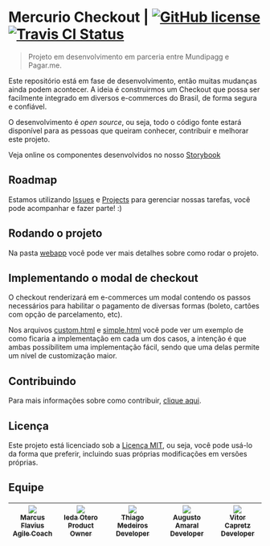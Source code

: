 # Mercurio Checkout | [![GitHub license](https://img.shields.io/github/license/mashape/apistatus.svg)](https://github.com/mundipagg/mercurio-checkout/blob/master/LICENSE) [![Travis CI Status](https://travis-ci.org/mundipagg/mercurio-checkout.svg?branch=master)](https://travis-ci.org/pagarme/mercurio-checkout)
> Projeto em desenvolvimento em parceria entre Mundipagg e Pagar.me.

Este repositório está em fase de desenvolvimento, então muitas mudanças ainda podem acontecer. A ideia é construirmos um Checkout que possa ser facilmente integrado em diversos e-commerces do Brasil, de forma segura e confiável.

O desenvolvimento é *open source*, ou seja, todo o código fonte estará disponível para as pessoas que queiram conhecer, contribuir e melhorar este projeto.

Veja online os componentes desenvolvidos no nosso [Storybook](https://mundipagg.github.io/mercurio-checkout)

## Roadmap

Estamos utilizando [Issues](https://github.com/mundipagg/mercurio-checkout/issues) e [Projects](https://github.com/mundipagg/mercurio-checkout/projects/1) para gerenciar nossas tarefas, você pode acompanhar e fazer parte! :)

## Rodando o projeto

Na pasta [webapp](webapp) você pode ver mais detalhes sobre como rodar o projeto.

## Implementando o modal de checkout 

O checkout renderizará em e-commerces um modal contendo os passos necessários para habilitar o pagamento de diversas formas (boleto, cartões com opção de parcelamento, etc). 

Nos arquivos [custom.html](./webapp/public/custom.html) e [simple.html](./webapp/public/simple.html) você pode ver um exemplo de como ficaria a implementação em cada um dos casos, a intenção é que ambas possibilitem uma implementação fácil, sendo que uma delas permite um nível de customização maior. 

## Contribuindo

Para mais informações sobre como contribuir, [clique aqui](./.github/CONTRIBUTING.md).

## Licença

Este projeto está licenciado sob a [Licença MIT](./LICENSE), ou seja, você pode usá-lo da forma que preferir, incluindo suas próprias modificações em versões próprias.

## Equipe

| [<img src="https://avatars0.githubusercontent.com/u/29488567?v=4&s=115"><br><sub>Marcus Flavius<br>Agile Coach</sub>](https://github.com/marcusflavius) | [<img src="https://avatars2.githubusercontent.com/u/12722087?v=4&s=115"><br><sub>Ieda Otero<br>Product Owner</sub>](https://github.com/mathewcst) | [<img src="https://avatars0.githubusercontent.com/u/19213244?v=3&s=115"><br><sub>Thiago Medeiros<br>Developer</sub>](https://github.com/thiagommedeiros) | [<img src="https://avatars0.githubusercontent.com/u/10222646?v=3&s=115"><br><sub>Augusto Amaral<br>Developer</sub>](https://github.com/augusto-jm-amaral) | [<img src="https://avatars0.githubusercontent.com/u/14620121?v=3&s=115"><br><sub>Vitor Capretz<br>Developer</sub>](https://github.com/vcapretz) |
| :---: | :---: |  :---: |  :---: | :---: |
